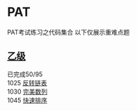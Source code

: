 # PAT
PAT考试练习之代码集合
以下仅展示重难点题
## [乙级](PATBasic)
已完成50/95    
1025 [反转链表](/PATBasic/Basic03/1025_反转链表/1025_反转链表.cpp)    
1030 [完美数列](/PATBasic/Basic03/1030_完美数列/1030_完美数列.cpp)    
1045 [快速排序](/PATBasic/Basic05/1045_快速排序/1045_快速排序.cpp)    